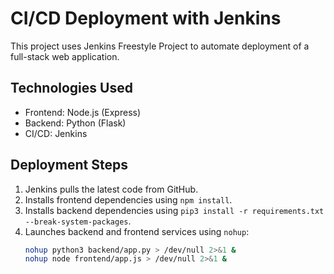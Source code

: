 # CI/CD Deployment with Jenkins

This project uses Jenkins Freestyle Project to automate deployment of a full-stack web application.

## Technologies Used
- Frontend: Node.js (Express)
- Backend: Python (Flask)
- CI/CD: Jenkins

## Deployment Steps
1. Jenkins pulls the latest code from GitHub.
2. Installs frontend dependencies using `npm install`.
3. Installs backend dependencies using `pip3 install -r requirements.txt --break-system-packages`.
4. Launches backend and frontend services using `nohup`:
   ```bash
   nohup python3 backend/app.py > /dev/null 2>&1 &
   nohup node frontend/app.js > /dev/null 2>&1 &